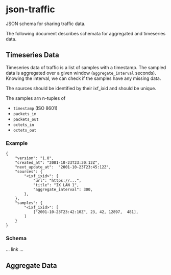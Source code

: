 # json-traffic
JSON schema for sharing traffic data.

The following document describes schemata for 
aggregated and timeseries data.

## Timeseries Data

Timeseries data of traffic is a list of samples with a timestamp.
The sampled data is aggregated over a given window (`aggregate_interval` seconds).
Knowing the interval, we can check if the samples have any missing data.

The sources should be identified by their ixf_ixid and should be unique.

The samples arn n-tuples of

  - `timestamp` (ISO 8601)
  - `packets_in`
  - `packets_out`
  - `octets_in`
  - `octets_out`


### Example
    {
        "version": "1.0",
        "created_at": "2001-10-23T23:30:12Z",
        "next_update_at":  "2001-10-23T23:45:12Z", 
        "sources": {
            "<ixf_ixid>": {
                "url": "https://...",
                "title": "IX LAN 1",
                "aggregate_interval": 300,
            },
        }, 
        "samples": {
            "<ixf_ixid>": [
                ["2001-10-23T23:42:10Z", 23, 42, 12897,  481],
            ]
        }
    }

### Schema

... link ...

## Aggregate Data




